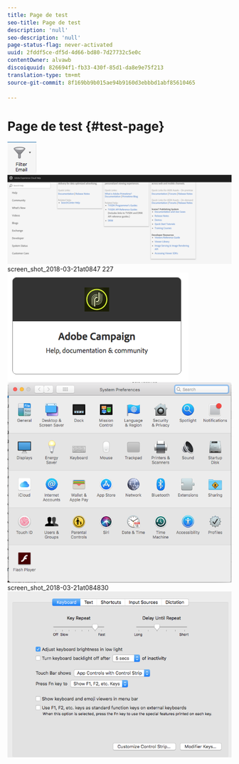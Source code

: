 ```yaml
---
title: Page de test
seo-title: Page de test
description: 'null'
seo-description: 'null'
page-status-flag: never-activated
uuid: 2fddf5ce-df5d-4d66-bd80-7d27732c5e0c
contentOwner: alvawb
discoiquuid: 826694f1-fb33-430f-85d1-da8e9e75f213
translation-type: tm+mt
source-git-commit: 8f169bb9b015ae94b9160d3ebbbd1abf85610465

---
```



# Page de test {#test-page}

![screen_shot_2018-03-21at084300](assets/screen_shot_2018-03-21at084300.png) ![screen_shot_2018-03-21at084428](assets/screen_shot_2018-03-21at084428.png) screen_shot_2018-03-21at0847 227 ![screen_shot_2018-03-21at084508](assets/screen_shot_2018-03-21at084727.png) ![](assets/screen_shot_2018-03-21at084508.png) screen_shot_2018-03-21at084830![](assets/screen_shot_2018-03-21at084830.png)

